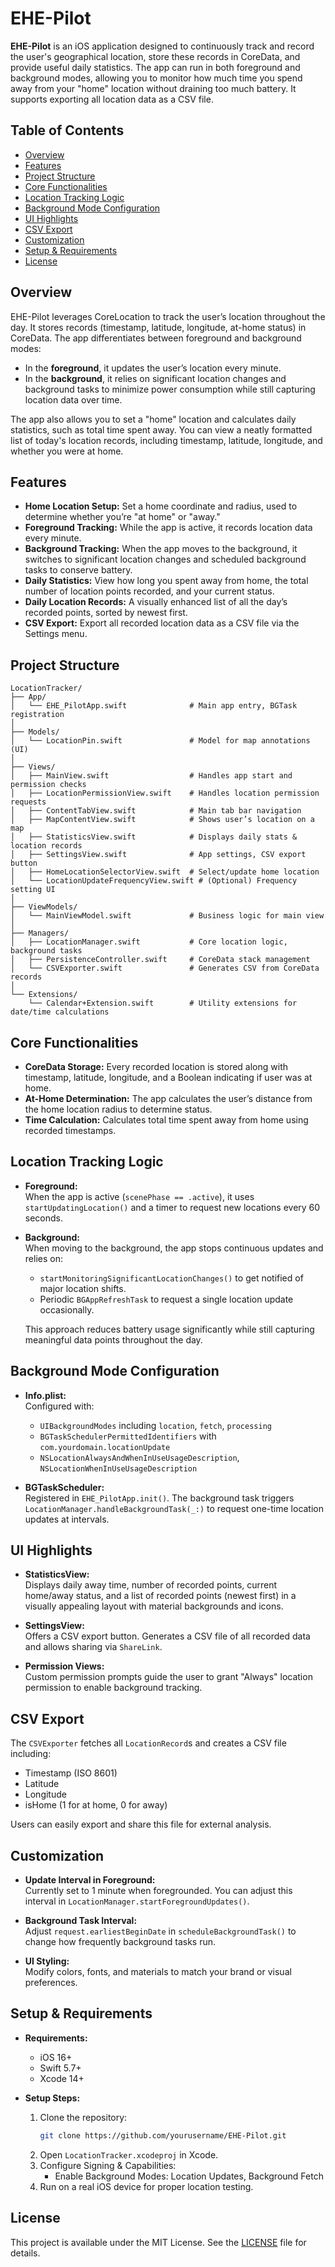 # EHE-Pilot

**EHE-Pilot** is an iOS application designed to continuously track and record the user's geographical location, store these records in CoreData, and provide useful daily statistics. The app can run in both foreground and background modes, allowing you to monitor how much time you spend away from your "home" location without draining too much battery. It supports exporting all location data as a CSV file.

## Table of Contents
- [Overview](#overview)
- [Features](#features)
- [Project Structure](#project-structure)
- [Core Functionalities](#core-functionalities)
- [Location Tracking Logic](#location-tracking-logic)
- [Background Mode Configuration](#background-mode-configuration)
- [UI Highlights](#ui-highlights)
- [CSV Export](#csv-export)
- [Customization](#customization)
- [Setup & Requirements](#setup--requirements)
- [License](#license)

## Overview
EHE-Pilot leverages CoreLocation to track the user’s location throughout the day. It stores records (timestamp, latitude, longitude, at-home status) in CoreData. The app differentiates between foreground and background modes:
- In the **foreground**, it updates the user’s location every minute.
- In the **background**, it relies on significant location changes and background tasks to minimize power consumption while still capturing location data over time.

The app also allows you to set a "home" location and calculates daily statistics, such as total time spent away. You can view a neatly formatted list of today's location records, including timestamp, latitude, longitude, and whether you were at home.

## Features
- **Home Location Setup:** Set a home coordinate and radius, used to determine whether you’re "at home" or "away."
- **Foreground Tracking:** While the app is active, it records location data every minute.
- **Background Tracking:** When the app moves to the background, it switches to significant location changes and scheduled background tasks to conserve battery.
- **Daily Statistics:** View how long you spent away from home, the total number of location points recorded, and your current status.
- **Daily Location Records:** A visually enhanced list of all the day’s recorded points, sorted by newest first.
- **CSV Export:** Export all recorded location data as a CSV file via the Settings menu.

## Project Structure
```
LocationTracker/
├── App/
│   └── EHE_PilotApp.swift              # Main app entry, BGTask registration
│
├── Models/
│   └── LocationPin.swift               # Model for map annotations (UI)
│
├── Views/
│   ├── MainView.swift                  # Handles app start and permission checks
│   ├── LocationPermissionView.swift    # Handles location permission requests
│   ├── ContentTabView.swift            # Main tab bar navigation
│   ├── MapContentView.swift            # Shows user’s location on a map
│   ├── StatisticsView.swift            # Displays daily stats & location records
│   ├── SettingsView.swift              # App settings, CSV export button
│   ├── HomeLocationSelectorView.swift  # Select/update home location
│   └── LocationUpdateFrequencyView.swift # (Optional) Frequency setting UI
│
├── ViewModels/
│   └── MainViewModel.swift             # Business logic for main view
│
├── Managers/
│   ├── LocationManager.swift           # Core location logic, background tasks
│   ├── PersistenceController.swift     # CoreData stack management
│   └── CSVExporter.swift               # Generates CSV from CoreData records
│
└── Extensions/
    └── Calendar+Extension.swift        # Utility extensions for date/time calculations
```

## Core Functionalities
- **CoreData Storage:** Every recorded location is stored along with timestamp, latitude, longitude, and a Boolean indicating if user was at home.
- **At-Home Determination:** The app calculates the user’s distance from the home location radius to determine status.
- **Time Calculation:** Calculates total time spent away from home using recorded timestamps.

## Location Tracking Logic
- **Foreground:**  
  When the app is active (`scenePhase == .active`), it uses `startUpdatingLocation()` and a timer to request new locations every 60 seconds.
  
- **Background:**  
  When moving to the background, the app stops continuous updates and relies on:
  - `startMonitoringSignificantLocationChanges()` to get notified of major location shifts.
  - Periodic `BGAppRefreshTask` to request a single location update occasionally.
  
  This approach reduces battery usage significantly while still capturing meaningful data points throughout the day.

## Background Mode Configuration
- **Info.plist:**  
  Configured with:
  - `UIBackgroundModes` including `location`, `fetch`, `processing`
  - `BGTaskSchedulerPermittedIdentifiers` with `com.yourdomain.locationUpdate`
  - `NSLocationAlwaysAndWhenInUseUsageDescription`, `NSLocationWhenInUseUsageDescription`
  
- **BGTaskScheduler:**  
  Registered in `EHE_PilotApp.init()`. The background task triggers `LocationManager.handleBackgroundTask(_:)` to request one-time location updates at intervals.

## UI Highlights
- **StatisticsView:**  
  Displays daily away time, number of recorded points, current home/away status, and a list of recorded points (newest first) in a visually appealing layout with material backgrounds and icons.
  
- **SettingsView:**  
  Offers a CSV export button. Generates a CSV file of all recorded data and allows sharing via `ShareLink`.
  
- **Permission Views:**  
  Custom permission prompts guide the user to grant "Always" location permission to enable background tracking.

## CSV Export
The `CSVExporter` fetches all `LocationRecord`s and creates a CSV file including:
- Timestamp (ISO 8601)
- Latitude
- Longitude
- isHome (1 for at home, 0 for away)

Users can easily export and share this file for external analysis.

## Customization
- **Update Interval in Foreground:**  
  Currently set to 1 minute when foregrounded. You can adjust this interval in `LocationManager.startForegroundUpdates()`.
  
- **Background Task Interval:**  
  Adjust `request.earliestBeginDate` in `scheduleBackgroundTask()` to change how frequently background tasks run.
  
- **UI Styling:**  
  Modify colors, fonts, and materials to match your brand or visual preferences.

## Setup & Requirements
- **Requirements:**
  - iOS 16+
  - Swift 5.7+
  - Xcode 14+
  
- **Setup Steps:**
  1. Clone the repository:
     ```bash
     git clone https://github.com/yourusername/EHE-Pilot.git
     ```
  2. Open `LocationTracker.xcodeproj` in Xcode.
  3. Configure Signing & Capabilities:
     - Enable Background Modes: Location Updates, Background Fetch
  4. Run on a real iOS device for proper location testing.

## License
This project is available under the MIT License. See the [LICENSE](LICENSE) file for details.
